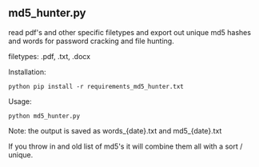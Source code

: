 
## md5_hunter.py 
read pdf's and other specific filetypes and export out unique md5 hashes
and words for password cracking and file hunting.

filetypes: .pdf, .txt, .docx


Installation:
```
python pip install -r requirements_md5_hunter.txt
```

Usage:


```
python md5_hunter.py
```

	
Note: the output is saved as words_{date}.txt and md5_{date}.txt 


If you throw in and old list of md5's it will combine them all with a sort / unique.

